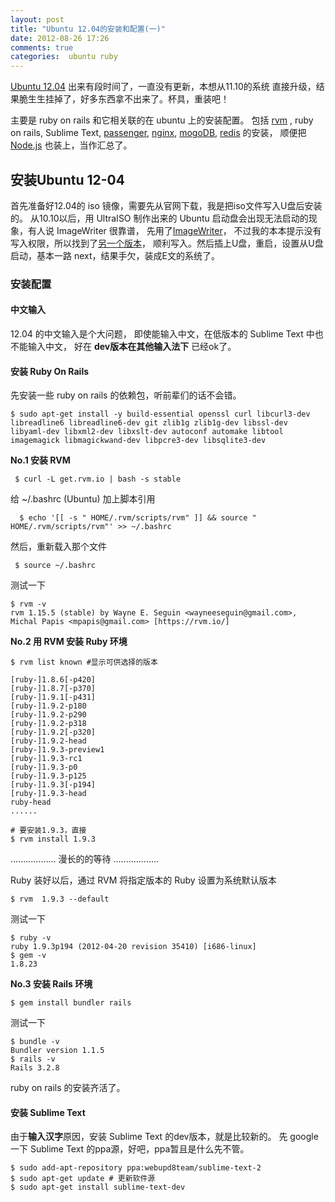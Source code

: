 ```yaml
---
layout: post
title: "Ubuntu 12.04的安装和配置(一)"
date: 2012-08-26 17:26
comments: true
categories:  ubuntu ruby
---
```

 [Ubuntu 12.04](http://www.ubuntu.com/) 出来有段时间了，一直没有更新，本想从11.10的系统
 直接升级，结果脆生生挂掉了，好多东西拿不出来了。杯具，重装吧！

 主要是 ruby on rails 和它相关联的在 ubuntu 上的安装配置。
 包括 [rvm](https://rvm.io/) , ruby on rails, Sublime Text, 
 [passenger](http://www.modrails.com/), [nginx](http://wiki.nginx.org/Main), 
 [mogoDB](http://www.mongodb.org/), [redis](http://redis.io/) 的安装，
 顺便把 [Node.js](http://nodejs.org/) 也装上，当作汇总了。
## 安装Ubuntu 12-04
首先准备好12.04的 iso 镜像，需要先从官网下载，我是把iso文件写入U盘后安装的。
从10.10以后，用 UltraISO 制作出来的 Ubuntu 启动盘会出现无法启动的现象，有人说 ImageWriter 很靠谱， 
先用了[ImageWriter](https://github.com/downloads/openSUSE/kiwi/ImageWriter.exe)，
不过我的本本提示没有写入权限，所以找到了[另一个版本](https://launchpad.net/win32-image-writer/)，
 顺利写入。然后插上U盘，重启，设置从U盘启动，基本一路 next，结果手欠，装成E文的系统了。

### 安装配置
#### **中文输入** 
12.04 的中文输入是个大问题， 即使能输入中文，在低版本的 Sublime Text 中也不能输入中文，
好在 **dev版本在其他输入法下** 已经ok了。

#### **安装 Ruby On Rails**   

先安装一些 ruby on rails 的依赖包，听前辈们的话不会错。

```
$ sudo apt-get install -y build-essential openssl curl libcurl3-dev libreadline6 libreadline6-dev git zlib1g zlib1g-dev libssl-dev libyaml-dev libxml2-dev libxslt-dev autoconf automake libtool imagemagick libmagickwand-dev libpcre3-dev libsqlite3-dev
```
**No.1 安装 RVM**  
```
 $ curl -L get.rvm.io | bash -s stable 
```
 给 ~/.bashrc (Ubuntu) 加上脚本引用 

```
  $ echo '[[ -s " HOME/.rvm/scripts/rvm" ]] && source " HOME/.rvm/scripts/rvm"' >> ~/.bashrc
```
 然后，重新载入那个文件

```
 $ source ~/.bashrc 
```
测试一下

```
$ rvm -v
rvm 1.15.5 (stable) by Wayne E. Seguin <wayneeseguin@gmail.com>, Michal Papis <mpapis@gmail.com> [https://rvm.io/]
```
**No.2  用 RVM 安装 Ruby 环境**

```
$ rvm list known #显示可供选择的版本

[ruby-]1.8.6[-p420]
[ruby-]1.8.7[-p370]
[ruby-]1.9.1[-p431]
[ruby-]1.9.2-p180
[ruby-]1.9.2-p290
[ruby-]1.9.2-p318
[ruby-]1.9.2[-p320]
[ruby-]1.9.2-head
[ruby-]1.9.3-preview1
[ruby-]1.9.3-rc1
[ruby-]1.9.3-p0
[ruby-]1.9.3-p125
[ruby-]1.9.3[-p194]
[ruby-]1.9.3-head
ruby-head
......

# 要安装1.9.3，直接
$ rvm install 1.9.3  
```

.................. 漫长的的等待 ..................

Ruby 装好以后，通过 RVM 将指定版本的 Ruby 设置为系统默认版本

``` 
$ rvm  1.9.3 --default 
```
测试一下

``` 
$ ruby -v
ruby 1.9.3p194 (2012-04-20 revision 35410) [i686-linux]
$ gem -v
1.8.23
```
**No.3 安装 Rails 环境**

```
$ gem install bundler rails
```
测试一下

```
$ bundle -v
Bundler version 1.1.5
$ rails -v
Rails 3.2.8
```
 ruby on rails 的安装齐活了。

#### **安装 Sublime Text** 
由于**输入汉字**原因，安装 Sublime Text 的dev版本，就是比较新的。
先 google 一下 Sublime Text 的ppa源，好吧，ppa暂且是什么先不管。

```  
$ sudo add-apt-repository ppa:webupd8team/sublime-text-2
$ sudo apt-get update # 更新软件源
$ sudo apt-get install sublime-text-dev
```
